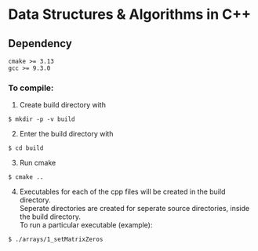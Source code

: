 # Data Structures &amp; Algorithms in C++

## Dependency
```
cmake >= 3.13 
gcc >= 9.3.0
```

### To compile:
1. Create build directory with
```
$ mkdir -p -v build
```

2. Enter the build directory with
```
$ cd build
```

3. Run cmake
```
$ cmake ..
```

4. Executables for each of the cpp files will be created in the build directory. \
Seperate directories are created for seperate source directories, inside the build directory. \
To run a particular executable (example):
```
$ ./arrays/1_setMatrixZeros
```
